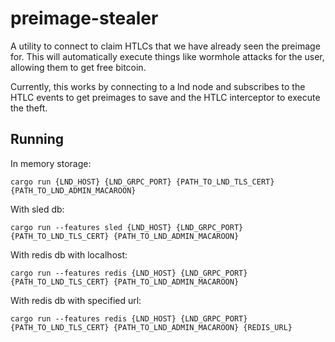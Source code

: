 # preimage-stealer

A utility to connect to claim HTLCs that we have already seen the preimage for.
This will automatically execute things like wormhole attacks for the user, allowing them to get free bitcoin.

Currently, this works by connecting to a lnd node and subscribes to the HTLC events to get preimages to save and the
HTLC interceptor to execute the theft.

## Running

In memory storage:

```
cargo run {LND_HOST} {LND_GRPC_PORT} {PATH_TO_LND_TLS_CERT} {PATH_TO_LND_ADMIN_MACAROON}
```

With sled db:
```
cargo run --features sled {LND_HOST} {LND_GRPC_PORT} {PATH_TO_LND_TLS_CERT} {PATH_TO_LND_ADMIN_MACAROON}
```

With redis db with localhost:
```
cargo run --features redis {LND_HOST} {LND_GRPC_PORT} {PATH_TO_LND_TLS_CERT} {PATH_TO_LND_ADMIN_MACAROON}
```

With redis db with specified url:
```
cargo run --features redis {LND_HOST} {LND_GRPC_PORT} {PATH_TO_LND_TLS_CERT} {PATH_TO_LND_ADMIN_MACAROON} {REDIS_URL}
```
